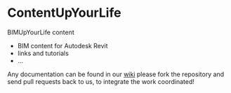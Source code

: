 # ContentUpYourLife
BIMUpYourLife content

- BIM content for Autodesk Revit
- links and tutorials
- ...

Any documentation can be found in our [wiki](https://github.com/BIMUpYourLife/ContentUpYourLife/wiki)
please fork the repository and send pull requests back to us, to integrate the work coordinated!

